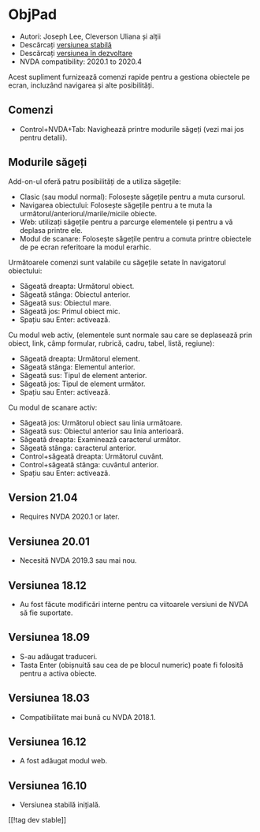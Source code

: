 # ObjPad #

* Autori: Joseph Lee, Cleverson Uliana și alții
* Descărcați [versiunea stabilă][1]
* Descărcați [versiunea în dezvoltare][2]
* NVDA compatibility: 2020.1 to 2020.4

Acest supliment furnizează comenzi rapide pentru a gestiona obiectele pe
ecran, incluzând navigarea și alte posibilități.

## Comenzi

* Control+NVDA+Tab: Navighează printre modurile săgeți (vezi mai jos pentru
  detalii).

## Modurile săgeți

Add-on-ul oferă patru posibilități de a utiliza săgețile:

* Clasic (sau modul normal): Folosește săgețile pentru a muta cursorul.
* Navigarea obiectului: Folosește săgețile pentru a te muta la
  următorul/anteriorul/marile/micile obiecte.
* Web: utilizați săgețile pentru a parcurge elementele și pentru a vă
  deplasa printre ele.
* Modul de scanare: Folosește săgețile pentru a comuta printre obiectele de
  pe ecran referitoare la modul erarhic.

Următoarele comenzi sunt valabile cu săgețile setate în navigatorul
obiectului:

* Săgeată dreapta: Următorul obiect.
* Săgeată stânga: Obiectul anterior.
* Săgeată sus: Obiectul mare.
* Săgeată jos: Primul obiect mic.
* Spațiu sau Enter: activează.

Cu modul web activ, (elementele sunt normale sau care se deplasează prin
obiect, link, câmp formular, rubrică, cadru, tabel, listă, regiune):

* Săgeată dreapta: Următorul element.
* Săgeată stânga: Elementul anterior.
* Săgeată sus: Tipul de element anterior.
* Săgeată jos: Tipul de element următor.
* Spațiu sau Enter: activează.

Cu modul de scanare activ:

* Săgeată jos: Următorul obiect sau linia următoare.
* Săgeată sus: Obiectul anterior sau linia anterioară.
* Săgeată dreapta: Examinează caracterul următor.
* Săgeată stânga: caracterul anterior.
* Control+săgeată dreapta: Următorul cuvânt.
* Control+săgeată stânga: cuvântul anterior.
* Spațiu sau Enter: activează.

## Version 21.04

* Requires NVDA 2020.1 or later.

## Versiunea 20.01

* Necesită NVDA 2019.3 sau mai nou.

## Versiunea 18.12

* Au fost făcute modificări interne pentru ca viitoarele versiuni de NVDA să
  fie suportate.

## Versiunea 18.09

* S-au adăugat traduceri.
* Tasta Enter (obișnuită sau cea de pe blocul numeric) poate fi folosită
  pentru a activa obiecte.

## Versiunea 18.03

* Compatibilitate mai bună cu NVDA 2018.1.

## Versiunea 16.12

* A fost adăugat modul web.

## Versiunea 16.10

* Versiunea stabilă inițială.

[[!tag dev stable]]

[1]: https://addons.nvda-project.org/files/get.php?file=objPad

[2]: https://addons.nvda-project.org/files/get.php?file=objPad-dev
